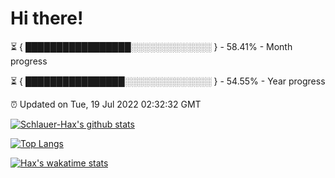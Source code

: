 # Hi there!

⏳ { █████████████████░░░░░░░░░░░░░ } - 58.41% - Month progress

⏳ { ████████████████░░░░░░░░░░░░░░ } - 54.55% - Year progress

⏰ Updated on Tue, 19 Jul 2022 02:32:32 GMT


[![Schlauer-Hax's github stats](https://github-readme-stats.vercel.app/api?username=Schlauer-Hax&show_icons=true&theme=dark&count_private=true)](https://github.com/Schlauer-Hax)


[![Top Langs](https://github-readme-stats.vercel.app/api/top-langs/?username=Schlauer-Hax&layout=compact&theme=dark)](https://github.com/Schlauer-Hax?tab=repositories)


[![Hax's wakatime stats](https://github-readme-stats.vercel.app/api/wakatime?username=Hax&theme=dark)](https://wakatime.com/@Hax)

